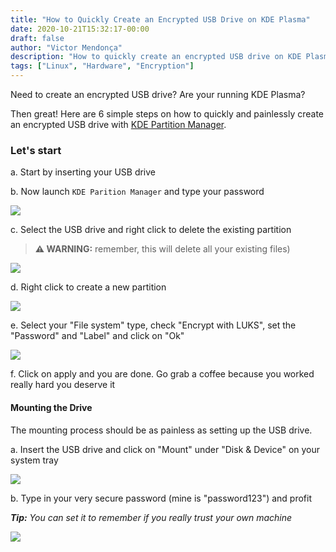 ```yaml
---
title: "How to Quickly Create an Encrypted USB Drive on KDE Plasma"
date: 2020-10-21T15:32:17-00:00
draft: false
author: "Victor Mendonça"
description: "How to quickly create an encrypted USB drive on KDE Plasma"
tags: ["Linux", "Hardware", "Encryption"]
---
```


Need to create an encrypted USB drive? Are your running KDE Plasma?

Then great! Here are 6 simple steps on how to quickly and painlessly create an encrypted USB drive with [KDE Partition Manager](https://apps.kde.org/en/partitionmanager).

### Let's start

a. Start by inserting your USB drive

b. Now launch `KDE Parition Manager` and type your password

![](/img/how-to-create-an-encrypted-usb-drive-on-kde-plasma/admin-prompt.png)

c. Select the USB drive and right click to delete the existing partition

> **⚠️ WARNING:** remember, this will delete all your existing files)

![](/img/how-to-create-an-encrypted-usb-drive-on-kde-plasma/delete.png)

d. Right click to create a new partition

![](/img/how-to-create-an-encrypted-usb-drive-on-kde-plasma/new.png)

e. Select your "File system" type, check "Encrypt with LUKS", set the "Password" and "Label" and click on "Ok"

![](/img/how-to-create-an-encrypted-usb-drive-on-kde-plasma/create.png)

f. Click on apply and you are done. Go grab a coffee because you worked really hard you deserve it

#### Mounting the Drive

The mounting process should be as painless as setting up the USB drive.

a. Insert the USB drive and click on "Mount" under "Disk & Device" on your system tray

![](/img/how-to-create-an-encrypted-usb-drive-on-kde-plasma/mounting.png)

b. Type in your very secure password (mine is "password123") and profit

_**Tip:** You can set it to remember if you really trust your own machine_

![](/img/how-to-create-an-encrypted-usb-drive-on-kde-plasma/password.png)
